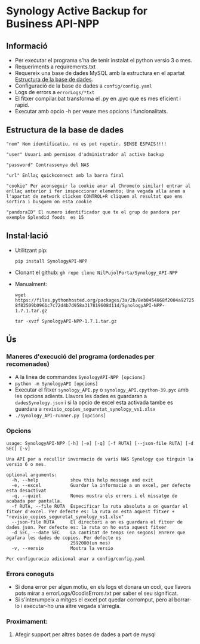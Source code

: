 
# Synology Active Backup for Business API-NPP
## Informació
- Per executar el programa s'ha de tenir instalat el python versio 3 o mes.
- Requeriments a requirements.txt
- Requereix una base de dades MySQL amb la estructura en el apartat [Estructura de la base de dades](#estructura-de-la-base-de-dades).
- Configuració de la base de dades a `config/config.yaml`
- Logs de errors a `errorLogs/*txt`
- El fitxer compilar.bat transforma el .py en .pyc que es mes eficient i rapid.
- Executar amb opcio -h per veure mes opcions i funcionalitats.


## Estructura de la base de dades
```
"nom" Nom identificatiu, no es pot repetir. SENSE ESPAIS!!!!

"user" Usuari amb permisos d'administrador al active backup

"password" Contrassenya del NAS

"url" Enllaç quickconnect amb la barra final

"cookie" Per aconseguir la cookie anar al Chrome(o similar) entrar al enllaç anterior i fer inspeccionar elemento; Una vegada alla anem a l'apartat de network clickem CONTROL+R cliquem al resultat que ens sortira i busquem on esta cookie

"pandoraID" El numero identificador que te el grup de pandora per exemple Splendid foods  es 15
```

## Instal·lació

- Utilitzant pip:

  ```pip install SynologyAPI-NPP```
  
- Clonant el github:
  ```gh repo clone NilPujolPorta/Synology_API-NPP```
  
- Manualment:

  ```wget https://files.pythonhosted.org/packages/3a/2b/8eb8454068f2004a927258f82509b0961c7c72d4b7d958a317819608d11d/SynologyAPI-NPP-1.7.1.tar.gz```

  ```tar -xvzf SynologyAPI-NPP-1.7.1.tar.gz```



## Ús
### Maneres d'execució del programa (ordenades per recomenades)
- A la linea de commandes `SynologyAPI-NPP [opcions]`
- ```python -m SynologyAPI [opcions]```
- Executar el fitxer `synology_API.py` o `synology_API.cpython-39.pyc` amb les opcions adients. Llavors les dades es guardaran a `dadesSynology.json` i si la opcio de excel esta activada tambe es guardara a `revisio_copies_seguretat_synology_vs1.xlsx`
- ```./synology_API-runner.py [opcions] ```

### Opcions
```
usage: SynologyAPI-NPP [-h] [-e] [-q] [-f RUTA] [--json-file RUTA] [-d SEC] [-v]

Una API per a recullir invormacio de varis NAS Synology que tinguin la versio 6 o mes.

optional arguments:
  -h, --help            show this help message and exit
  -e, --excel           Guardar la informacio a un excel, per defecte esta desactivat
  -q, --quiet           Nomes mostra els errors i el missatge de acabada per pantalla.
  -f RUTA, --file RUTA  Especificar la ruta absoluta a on guardar el fitxer d'excel. Per defecte es: la ruta on esta aquest fitxer + "revisio_copies_seguretat_synology_vs1.xlsx"
  --json-file RUTA      El directori a on es guardara el fitxer de dades json. Per defecte es: la ruta on ho esta aquest fitxer
  -d SEC, --date SEC    La cantitat de temps (en segons) enrere que agafara les dades de copies. Per defecte es
                        2592000(un mes)
  -v, --versio          Mostra la versio

Per configuracio adicional anar a config/config.yaml
```

### Errors coneguts
- Si dona error per algun motiu, en els logs et donara un codi, que llavors pots mirar a errorLogs/0codisErrors.txt per saber el seu significat.
- Si s'interumpeix a mitges el excel pot quedar corromput, pero al borrar-lo  i executar-ho una altre vegada s'arregla.

### Proximament:
1. Afegir support per altres bases de dades a part de mysql
